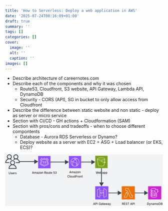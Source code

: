 ```yaml
---
title: 'How to Serverless: Deploy a web application in AWS'
date: '2025-07-24T08:16:09+01:00'
draft: true 
summary: ''
tags: []
categories: []
cover:
  image: ''
  alt: ''
  caption: ''
images: []
---
```


- Describe architecture of careernotes.com
- Describe each of the components and why it was chosen
    - Route53, Cloudfront, S3 website, API Gateway, Lambda API, DynamoDB
    - Security - CORS (API), SG in bucket to only allow access from Cloudfront
- Describe the difference between static website and non static - deploy as server or micro service
- Section with CI/CD - GH actions + Cloudformation (SAM)
- Section with pros/cons and tradeoffs - when to choose different compontents
    - Database - Aurora RDS Serverless or Dynamo?
    - Deploy website as a server with EC2 + ASG + Load balancer (or EKS, ECS)?


![architecture](./serverless-webapp.png)
